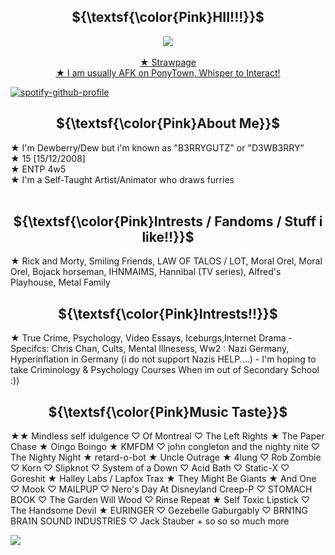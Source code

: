 <h2 align="center">${\textsf{\color{Pink}HII!!!}}$</h2>
<p align="center">
  <img src="https://gifcity.carrd.co/assets/images/gallery46/d67e5561.gif?v=52814815" ><br/><br/>
  <a href="https://b3rrygutz.straw.page/"> ★ Strawpage <br/>
<b>★</b> I am usually AFK on PonyTown, Whisper to Interact! <br/>

[![spotify-github-profile](https://spotify-github-profile.kittinanx.com/api/view?uid=98mwp7hu4hfbxqk54y8fwlm4a&cover_image=true&theme=natemoo-re&show_offline=true&background_color=121212&interchange=true&bar_color=53b14f&bar_color_cover=false)](https://spotify-github-profile.kittinanx.com/api/view?uid=98mwp7hu4hfbxqk54y8fwlm4a&redirect=true)
<p align="center">

<h2 align="center">${\textsf{\color{Pink}About Me}}$</h2>
<b>★</b> I'm Dewberry/Dew but i'm known as "B3RRYGUTZ" or "D3WB3RRY"<br/>
<b>★</b> 15 [15/12/2008]<br/>
<b>★</b> ENTP 4w5<br/>
<b>★</b> I'm a Self-Taught Artist/Animator who draws furries<br/><br/>

<h2 align="center">${\textsf{\color{Pink}Intrests / Fandoms / Stuff i like!!}}$</h2>
<b>★</b> Rick and Morty, Smiling Friends, LAW OF TALOS / LOT, Moral Orel, Moral Orel, Bojack horseman, IHNMAIMS, Hannibal (TV series), Alfred's Playhouse, Metal Family <br/>

<h2 align="center">${\textsf{\color{Pink}Intrests!!}}$</h2>
<b>★</b> True Crime, Psychology, Video Essays, Iceburgs,Internet Drama - Specifcs: Chris Chan, Cults, Mental Illnesess, Ww2 : Nazi Germany, Hyperinflation in Germany (i do not support Nazis HELP....) - I'm hoping to take Criminology & Psychology Courses When im out of Secondary School :)) <br/>

<h2 align="center">${\textsf{\color{Pink}Music Taste}}$</h2>
<b>★</b>★ Mindless self idulgence
♡ Of Montreal
♡ The Left Rights
★ The Paper Chase
★ Oingo Boingo
★ KMFDM
♡ john congleton and the nighty nite
♡ The Nighty Night
★ retard-o-bot
★ Uncle Outrage
★ 4lung
♡ Rob Zombie
♡ Korn
♡ Slipknot
♡ System of a Down
♡ Acid Bath
♡ Static-X
♡ Goreshit
★ Halley Labs / Lapfox Trax
★ They Might Be Giants
★ And One
♡ Mook
♡ MAILPUP
♡ Nero's Day At Disneyland
Creep-P
♡ STOMACH BOOK
♡ The Garden
Will Wood
♡ Rinse Repeat
★ Self
Toxic Lipstick
♡ The Handsome Devil
★ EURINGER
♡ Gezebelle Gaburgably
♡ BRN1NG BRA1N SOUND INDUSTRIES
♡ Jack Stauber
+ so so so much more <br/>





  <img src="https://gifcity.carrd.co/assets/images/gallery46/d67e5561.gif?v=52814815" ><br/><br/>

